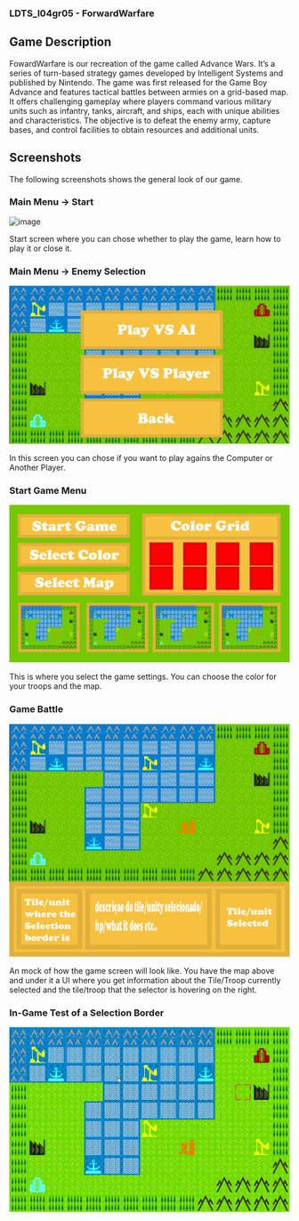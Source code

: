 ### LDTS_l04gr05 - ForwardWarfare

## Game Description
FowardWarfare is our recreation of the game called Advance Wars. It’s a series of turn-based strategy games developed by Intelligent Systems and published by Nintendo. The game was first released for the Game Boy Advance and features tactical battles between armies on a grid-based map. It offers challenging gameplay where players command various military units such as infantry, tanks, aircraft, and ships, each with unique abilities and characteristics. The objective is to defeat the enemy army, capture bases, and control facilities to obtain resources and additional units. 

## Screenshots
The following screenshots shows the general look of our game.

### Main Menu -> Start
![image](https://github.com/FEUP-LDTS-2023/project-l04gr05/assets/145997633/71a90119-007c-4262-bad3-41b53957c028)


Start screen where you can chose whether to play the game, learn how to play it or close it.

### Main Menu -> Enemy Selection
![Main Menu GAmer Selection](docs/MainMenu2.png)

In this screen you can chose if you want to play agains the Computer or Another Player.

### Start Game Menu
![Start Game Menu](docs/StartGameMenu.png)

This is where you select the game settings. You can choose the color for your troops and the map. 

### Game Battle
![Game UI](docs/BattleUI.png)

An mock of how the game screen will look like. You have the map above and under it a UI where you get information about the Tile/Troop currently selected and the tile/troop that the selector is hovering on the right. 

### In-Game Test of a Selection Border
![First Game Play Test](docs/GamePLayTeste_1.gif)
